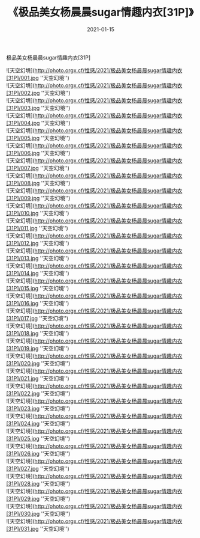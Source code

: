﻿---
layout: post
title:  《极品美女杨晨晨sugar情趣内衣[31P]》
date:   2021-01-15
img: http://photo.orgx.cf/性感/2021/极品美女杨晨晨sugar情趣内衣[31P]/000.jpg
categories: [美女, 性感, 泳衣]
---

极品美女杨晨晨sugar情趣内衣[31P]



![天空幻境](http://photo.orgx.cf/性感/2021/极品美女杨晨晨sugar情趣内衣[31P]/001.jpg ''天空幻境'') <br>
![天空幻境](http://photo.orgx.cf/性感/2021/极品美女杨晨晨sugar情趣内衣[31P]/002.jpg ''天空幻境'') <br>
![天空幻境](http://photo.orgx.cf/性感/2021/极品美女杨晨晨sugar情趣内衣[31P]/003.jpg ''天空幻境'') <br>
![天空幻境](http://photo.orgx.cf/性感/2021/极品美女杨晨晨sugar情趣内衣[31P]/004.jpg ''天空幻境'') <br>
![天空幻境](http://photo.orgx.cf/性感/2021/极品美女杨晨晨sugar情趣内衣[31P]/005.jpg ''天空幻境'') <br>
![天空幻境](http://photo.orgx.cf/性感/2021/极品美女杨晨晨sugar情趣内衣[31P]/006.jpg ''天空幻境'') <br>
![天空幻境](http://photo.orgx.cf/性感/2021/极品美女杨晨晨sugar情趣内衣[31P]/007.jpg ''天空幻境'') <br>
![天空幻境](http://photo.orgx.cf/性感/2021/极品美女杨晨晨sugar情趣内衣[31P]/008.jpg ''天空幻境'') <br>
![天空幻境](http://photo.orgx.cf/性感/2021/极品美女杨晨晨sugar情趣内衣[31P]/009.jpg ''天空幻境'') <br>
![天空幻境](http://photo.orgx.cf/性感/2021/极品美女杨晨晨sugar情趣内衣[31P]/010.jpg ''天空幻境'') <br>
![天空幻境](http://photo.orgx.cf/性感/2021/极品美女杨晨晨sugar情趣内衣[31P]/011.jpg ''天空幻境'') <br>
![天空幻境](http://photo.orgx.cf/性感/2021/极品美女杨晨晨sugar情趣内衣[31P]/012.jpg ''天空幻境'') <br>
![天空幻境](http://photo.orgx.cf/性感/2021/极品美女杨晨晨sugar情趣内衣[31P]/013.jpg ''天空幻境'') <br>
![天空幻境](http://photo.orgx.cf/性感/2021/极品美女杨晨晨sugar情趣内衣[31P]/014.jpg ''天空幻境'') <br>
![天空幻境](http://photo.orgx.cf/性感/2021/极品美女杨晨晨sugar情趣内衣[31P]/015.jpg ''天空幻境'') <br>
![天空幻境](http://photo.orgx.cf/性感/2021/极品美女杨晨晨sugar情趣内衣[31P]/016.jpg ''天空幻境'') <br>
![天空幻境](http://photo.orgx.cf/性感/2021/极品美女杨晨晨sugar情趣内衣[31P]/017.jpg ''天空幻境'') <br>
![天空幻境](http://photo.orgx.cf/性感/2021/极品美女杨晨晨sugar情趣内衣[31P]/018.jpg ''天空幻境'') <br>
![天空幻境](http://photo.orgx.cf/性感/2021/极品美女杨晨晨sugar情趣内衣[31P]/019.jpg ''天空幻境'') <br>
![天空幻境](http://photo.orgx.cf/性感/2021/极品美女杨晨晨sugar情趣内衣[31P]/020.jpg ''天空幻境'') <br>
![天空幻境](http://photo.orgx.cf/性感/2021/极品美女杨晨晨sugar情趣内衣[31P]/021.jpg ''天空幻境'') <br>
![天空幻境](http://photo.orgx.cf/性感/2021/极品美女杨晨晨sugar情趣内衣[31P]/022.jpg ''天空幻境'') <br>
![天空幻境](http://photo.orgx.cf/性感/2021/极品美女杨晨晨sugar情趣内衣[31P]/023.jpg ''天空幻境'') <br>
![天空幻境](http://photo.orgx.cf/性感/2021/极品美女杨晨晨sugar情趣内衣[31P]/024.jpg ''天空幻境'') <br>
![天空幻境](http://photo.orgx.cf/性感/2021/极品美女杨晨晨sugar情趣内衣[31P]/025.jpg ''天空幻境'') <br>
![天空幻境](http://photo.orgx.cf/性感/2021/极品美女杨晨晨sugar情趣内衣[31P]/026.jpg ''天空幻境'') <br>
![天空幻境](http://photo.orgx.cf/性感/2021/极品美女杨晨晨sugar情趣内衣[31P]/027.jpg ''天空幻境'') <br>
![天空幻境](http://photo.orgx.cf/性感/2021/极品美女杨晨晨sugar情趣内衣[31P]/028.jpg ''天空幻境'') <br>
![天空幻境](http://photo.orgx.cf/性感/2021/极品美女杨晨晨sugar情趣内衣[31P]/029.jpg ''天空幻境'') <br>
![天空幻境](http://photo.orgx.cf/性感/2021/极品美女杨晨晨sugar情趣内衣[31P]/030.jpg ''天空幻境'') <br>
![天空幻境](http://photo.orgx.cf/性感/2021/极品美女杨晨晨sugar情趣内衣[31P]/031.jpg ''天空幻境'') <br>